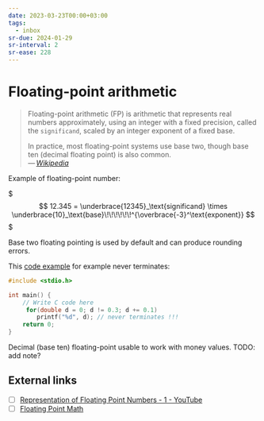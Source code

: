 ```yaml
---
date: 2023-03-23T00:00+03:00
tags:
  - inbox
sr-due: 2024-01-29
sr-interval: 2
sr-ease: 228
---
```


# Floating-point arithmetic

> Floating-point arithmetic (FP) is arithmetic that represents real numbers
> approximately, using an integer with a fixed precision, called the
> `significand`, scaled by an integer exponent of a fixed base.
>
> In practice, most floating-point systems use base two, though base ten
> (decimal floating point) is also common.\
> — <cite>[Wikipedia](https://en.wikipedia.org/wiki/Floating-point_arithmetic)</cite>

Example of floating-point number:

$$$
12.345 = \underbrace{12345}_\text{significand}
\times \underbrace{10}_\text{base}\!\!\!\!\!\!^{\overbrace{-3}^\text{exponent}}
$$$

Base two floating pointing is used by default and can produce rounding errors.

This [code example](https://onlinegdb.com/EsZMTfVd8) for example never
terminates:

```c
#include <stdio.h>

int main() {
    // Write C code here
     for(double d = 0; d != 0.3; d += 0.1)
        printf("%d", d); // never terminates !!!
    return 0;
}
```

Decimal (base ten) floating-point usable to work with money values. TODO: add
note?

## External links

- [ ] [Representation of Floating Point Numbers - 1 - YouTube](https://www.youtube.com/watch?v=ji3SfClm8TU)
- [ ] [Floating Point Math](https://0.30000000000000004.com/)
